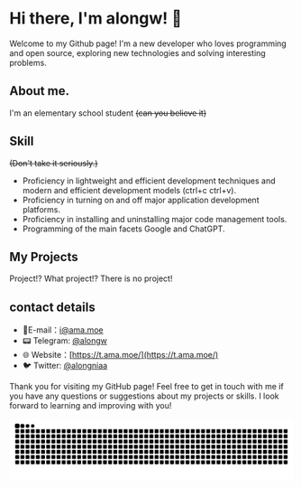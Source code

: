 # Hi there, I'm alongw! 👋

Welcome to my Github page! I'm a new developer who loves programming and open source, exploring new technologies and solving interesting problems.

## About me.

I'm an elementary school student ~~(can you believe it)~~

## Skill

~~(Don't take it seriously.)~~

- Proficiency in lightweight and efficient development techniques and modern and efficient development models (ctrl+c ctrl+v).
- Proficiency in turning on and off major application development platforms.
- Proficiency in installing and uninstalling major code management tools.
- Programming of the main facets Google and ChatGPT.

## My Projects

Project!? What project!? There is no project!
## contact details

- 📧E-mail：[i@ama.moe](mailto:i@ama.moe)
- 📟 Telegram: [@alongw](https://alongw.t.me/)
- 🌐 Website：[https://t.ama.moe/](https://t.ama.moe/)
- 🐦 Twitter: [@alongniaa](https://twitter.com/alongniaa)

Thank you for visiting my GitHub page! Feel free to get in touch with me if you have any questions or suggestions about my projects or skills. I look forward to learning and improving with you!


<picture>
  <source media="(prefers-color-scheme: dark)" srcset="https://raw.githubusercontent.com/alongw/alongw/snakes/github-contribution-grid-snake-dark.svg">
  <source media="(prefers-color-scheme: light)" srcset="https://raw.githubusercontent.com/alongw/alongw/snakes/github-contribution-grid-snake.svg">
  <img alt="github contribution grid snake animation" src="https://raw.githubusercontent.com/alongw/alongw/snakes/github-contribution-grid-snake.svg">
</picture>
